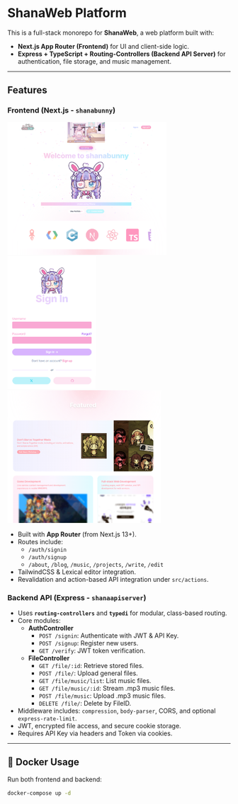# ShanaWeb Platform

This is a full-stack monorepo for **ShanaWeb**, a web platform built with:

- **Next.js App Router (Frontend)** for UI and client-side logic.
- **Express + TypeScript + Routing-Controllers (Backend API Server)** for authentication, file storage, and music management.

---

## Features

### Frontend (Next.js - `shanabunny`)

<img src="images/home.png" height=300>
<img src="images/signin.png" height=300>
<img src="images/features.png" height=300>

- Built with **App Router** (from Next.js 13+).
- Routes include:
  - `/auth/signin`
  - `/auth/signup`
  - `/about`, `/blog`, `/music`, `/projects`, `/write`, `/edit`
- TailwindCSS & Lexical editor integration.
- Revalidation and action-based API integration under `src/actions`.

### Backend API (Express - `shanaapiserver`)

- Uses **`routing-controllers`** and **`typedi`** for modular, class-based routing.
- Core modules:
  - **AuthController**
    - `POST /signin`: Authenticate with JWT & API Key.
    - `POST /signup`: Register new users.
    - `GET /verify`: JWT token verification.
  - **FileController**
    - `GET /file/:id`: Retrieve stored files.
    - `POST /file/`: Upload general files.
    - `GET /file/music/list`: List music files.
    - `GET /file/music/:id`: Stream .mp3 music files.
    - `POST /file/music`: Upload .mp3 music files.
    - `DELETE /file/`: Delete by FileID.
- Middleware includes: `compression`, `body-parser`, CORS, and optional `express-rate-limit`.
- JWT, encrypted file access, and secure cookie storage.
- Requires API Key via headers and Token via cookies.

---

## 🐳 Docker Usage

Run both frontend and backend:

```bash
docker-compose up -d
```
